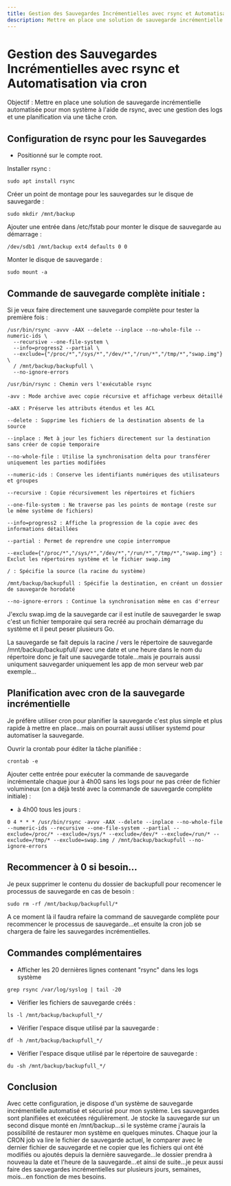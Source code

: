 ```yaml
---
title: Gestion des Sauvegardes Incrémentielles avec rsync et Automatisation viaune tâche cron
description: Mettre en place une solution de sauvegarde incrémentielle automatisée pour ton système à l'aide de rsync, avec une gestion des logs et une planification via une tâchecron.
---
```


# Gestion des Sauvegardes Incrémentielles avec rsync et Automatisation via cron

Objectif : Mettre en place une solution de sauvegarde incrémentielle automatisée pour mon système à l'aide de rsync, avec une gestion des logs et une planification via une tâche cron.

## Configuration de rsync pour les Sauvegardes

- Positionné sur le compte root.

Installer rsync :

```shell
sudo apt install rsync
```

Créer un point de montage pour les sauvegardes  sur le disque de sauvegarde :

```shell
sudo mkdir /mnt/backup
```

Ajouter une entrée dans /etc/fstab pour monter le disque de sauvegarde au démarrage :

```shell
/dev/sdb1 /mnt/backup ext4 defaults 0 0
```

Monter le disque de sauvegarde :

```shell
sudo mount -a
```

## Commande de sauvegarde complète initiale :

Si je veux faire directement une sauvegarde complète pour tester la première fois :

```shell
/usr/bin/rsync -avvv -AAX --delete --inplace --no-whole-file --numeric-ids \
  --recursive --one-file-system \
  --info=progress2 --partial \
  --exclude={"/proc/*","/sys/*","/dev/*","/run/*","/tmp/*","swap.img"} \
  / /mnt/backup/backupfull \
  --no-ignore-errors
```


`/usr/bin/rsync : Chemin vers l'exécutable rsync`

`-avv : Mode archive avec copie récursive et affichage verbeux détaillé`  

`-aAX : Préserve les attributs étendus et les ACL`  

`--delete : Supprime les fichiers de la destination absents de la source`  

`--inplace : Met à jour les fichiers directement sur la destination sans créer de copie temporaire`  

`--no-whole-file : Utilise la synchronisation delta pour transférer uniquement les parties modifiées`  

`--numeric-ids : Conserve les identifiants numériques des utilisateurs et groupes`  

`--recursive : Copie récursivement les répertoires et fichiers` 

`--one-file-system : Ne traverse pas les points de montage (reste sur le même système de fichiers)`

`--info=progress2 : Affiche la progression de la copie avec des informations détaillées`  

`--partial : Permet de reprendre une copie interrompue`
 
`--exclude={"/proc/*","/sys/*","/dev/*","/run/*","/tmp/*","swap.img"} : Exclut les répertoires système et le fichier swap.img`  

`/ : Spécifie la source (la racine du système)`  

`/mnt/backup/backupfull : Spécifie la destination, en créant un dossier de sauvegarde horodaté`  

`--no-ignore-errors : Continue la synchronisation même en cas d'erreur`  


J'exclu swap.img de la sauvegarde car il est inutile de sauvegarder le swap c'est un fichier temporaire qui sera recréé au prochain démarrage du système et il peut peser plusieurs Go.


La sauvegarde se fait depuis la racine / vers le répertoire de sauvegarde /mnt/backup/backupfull/ avec une date et une heure dans le nom du répertoire donc je fait une sauvegarde totale...mais je pourrais aussi uniqument sauvegarder uniquement les app de mon serveur web par exemple...


## Planification avec cron de la sauvegarde incrémentielle

Je préfère utiliser cron pour planifier la sauvegarde c'est plus simple et plus rapide à mettre en place...mais on pourrait aussi utiliser systemd pour automatiser la sauvegarde.

Ouvrir la crontab pour éditer la tâche planifiée :

```shell
crontab -e
```

Ajouter cette entrée pour exécuter la commande de sauvegarde incrémentale chaque jour à 4h00 sans les logs pour ne pas créer de fichier volumineux (on a déjà testé avec la commande de sauvegarde complète initiale) :

- à 4h00 tous les jours :

```shell
0 4 * * * /usr/bin/rsync -avvv -AAX --delete --inplace --no-whole-file --numeric-ids --recursive --one-file-system --partial --exclude=/proc/* --exclude=/sys/* --exclude=/dev/* --exclude=/run/* --exclude=/tmp/* --exclude=swap.img / /mnt/backup/backupfull --no-ignore-errors
```

## Recommencer à 0 si besoin...

Je peux supprimer le contenu du dossier de backupfull pour recomencer le processus de sauvegarde en cas de besoin :

```shell
sudo rm -rf /mnt/backup/backupfull/*
```

A ce moment là il faudra refaire la command de sauvegarde complète pour recommencer le processus de sauvegarde...et ensuite la cron job se chargera de faire les sauvegardes incrémentielles.

## Commandes complémentaires

-  Afficher les 20 dernières lignes contenant "rsync" dans les logs système

```shell
grep rsync /var/log/syslog | tail -20
```

- Vérifier les fichiers de sauvegarde créés :

```shell
ls -l /mnt/backup/backupfull_*/
```

- Vérifier l'espace disque utilisé par la sauvegarde :

```shell
df -h /mnt/backup/backupfull_*/
```

- Vérifier l'espace disque utilisé par le répertoire de sauvegarde :

```shell
du -sh /mnt/backup/backupfull_*/
```

## Conclusion

Avec cette configuration, je dispose d'un système de sauvegarde incrémentielle automatisé et sécurisé pour mon système. Les sauvegardes sont planifiées et exécutées régulièrement. Je stocke la sauvegarde sur un second disque monté en /mnt/backup...si le système crame j'aurais la possibilité de restaurer mon système en quelques minutes. Chaque jour la CRON job va lire le fichier de sauvegarde actuel, le comparer avec le dernier fichier de sauvegarde et ne copier que les fichiers qui ont été modifiés ou ajoutés depuis la dernière sauvegarde...le dossier prendra à nouveau la date et l'heure de la sauvegarde...et ainsi de suite...je peux aussi faire des sauvegardes incrémentielles sur plusieurs jours, semaines, mois...en fonction de mes besoins.


